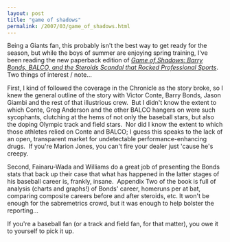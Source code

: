 ```yaml
---
layout: post
title: "game of shadows"
permalink: /2007/03/game_of_shadows.html
---
```


<p>Being a Giants fan, this probably isn't the best way to get ready for
the season, but while the boys of summer are enjoying spring training,
I've been reading the new paperback edition of <em><a href="http://www.amazon.com/exec/obidos/ASIN/1592402682/statingtheobviou">Game of Shadows: Barry Bonds, BALCO, and the Steroids Scandal that Rocked Professional Sports</a></em>. Two things of interest / note...</p>

<p>
First, I kind of followed the coverage in the Chronicle as the story
broke, so I knew the general outline of the story with Victor Conte,
Barry Bonds, Jason Giambi and the rest of that illustrious crew.&nbsp; But I didn't know the extent to which Conte, Greg Anderson and the other BALCO hangers on were such sycophants, clutching at the hems of not only the baseball stars, but also the doping Olympic track and field stars.&nbsp; Nor did I know the extent to which those athletes relied on Conte and BALCO; I guess this speaks to the lack of an open, transparent market for undetectable performance-enhancing drugs.&nbsp; If you're Marion Jones, you can't fire your dealer just 'cause he's creepy.</p>

<p>Second, Fainaru-Wada and Williams do a great job of presenting the Bonds stats that back up their case that what has happened in the latter stages of his baseball career is, frankly, insane.&nbsp; Appendix Two of the book is full of analysis (charts and graphs!) of Bonds' career, homeruns per at bat, comparing composite careers before and after steroids, etc. It won't be enough for the sabremetrics crowd, but it was enough to help bolster the reporting...</p>

<p>If you're a baseball fan (or a track and field fan, for that matter), you owe it to yourself to pick it up.</p>


